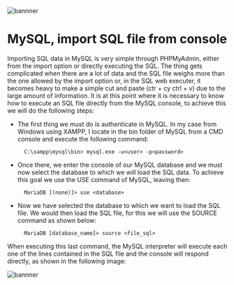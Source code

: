 ![bannner][bannner]

# MySQL, import SQL file from console

Importing SQL data in MySQL is very simple through PHPMyAdmin, either from the import option or directly executing the SQL. The thing gets complicated when there are a lot of data and the SQL file weighs more than the one allowed by the import option or, in the SQL web executer, it becomes heavy to make a simple cut and paste (ctr + cy ctrl + v) due to the large amount of information. It is at this point where it is necessary to know how to execute an SQL file directly from the MySQL console, to achieve this we will do the following steps:

* The first thing we must do is authenticate in MySQL. In my case from Windows using XAMPP, I locate in the bin folder of MySQL from a CMD console and execute the following command:

        C:\xampp\mysql\bin> mysql.exe -u<user> -p<password>

* Once there, we enter the console of our MySQL database and we must now select the database to which we will load the SQL data. To achieve this goal we use the USE command of MySQL, leaving then:

        MariaDB [(none)]> use <database>
	
* Now we have selected the database to which we want to load the SQL file. We would then load the SQL file, for this we will use the SOURCE command as shown below:

        MariaDB [database_name]> source <file_sql>
		
When executing this last command, the MySQL interpreter will execute each one of the lines contained in the SQL file and the console will respond directly, as shown in the following image:

![bannner][img01]

[bannner]: https://caicedo1089.github.io/server/blog/1/imgBanner.png "Banner" 
[img01]: https://caicedo1089.github.io/server/blog/1/img01.png